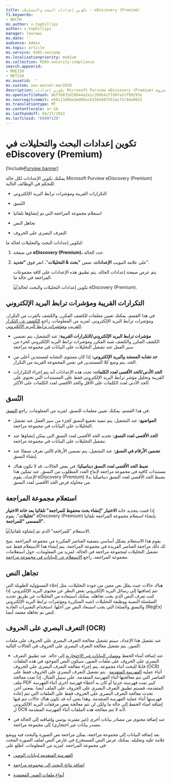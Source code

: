 ```yaml
---
title: تكوين إعدادات البحث والتحليلات - eDiscovery (Premium)
f1.keywords:
- NOCSH
ms.author: v-tophillips
author: v-tophillips
manager: laurawi
ms.date: ''
audience: Admin
ms.topic: article
ms.service: O365-seccomp
ms.localizationpriority: medium
ms.collection: M365-security-compliance
search.appverid:
- MOE150
- MET150
ms.assetid: ''
ms.custom: seo-marvel-mar2020
description: تكوين إعدادات Microsoft Purview eDiscovery (Premium) التي تنطبق على كل مجموعة المراجعة في حالة ما. يتضمن ذلك إعدادات التحليلات والتعرف البصري على الحروف.
ms.openlocfilehash: 0ef76833d18b44a2a1c39db41f7d6fa31f99293e
ms.sourcegitcommit: e50c13d9be3ed05ecb156d497551acf2c9da9015
ms.translationtype: MT
ms.contentlocale: ar-SA
ms.lasthandoff: 04/27/2022
ms.locfileid: "65097129"
---
```

# <a name="configure-search-and-analytics-settings-in-ediscovery-premium"></a>تكوين إعدادات البحث والتحليلات في eDiscovery (Premium)

[!include[Purview banner](../includes/purview-rebrand-banner.md)]

يمكنك تكوين الإعدادات لكل حالة Microsoft Purview eDiscovery (Premium) للتحكم في الوظائف التالية.

- التكرارات القريبة ومؤشرات ترابط البريد الإلكتروني

- النُسق

- استعلام مجموعة المراجعة التي تم إنشاؤها تلقائيا

- تجاهل النص

- التعرف البصري على الحروف

لتكوين إعدادات البحث والتحليلات لحالة ما:

1. في صفحة **eDiscovery (Premium)،** حدد الحالة.

2. على علامة التبويب **الإعدادات**، ضمن **"بحث & التحليلات**"، انقر فوق **"تحديد**".

   يتم عرض صفحة إعدادات الحالة. يتم تطبيق هذه الإعدادات على كافة مجموعات المراجعة في حالة ما.

   ![تكوين إعدادات التحليلات والبحث لحالة eDiscovery (Premium).](../media/AeDCaseSettings.png)

## <a name="near-duplicates-and-email-threading"></a>التكرارات القريبة ومؤشرات ترابط البريد الإلكتروني

في هذا القسم، يمكنك تعيين معلمات للكشف المكرر، والكشف بالقرب من التكرار، ومؤشرات ترابط البريد الإلكتروني. لمزيد من المعلومات، راجع [الكشف عن التكرار القريب](near-duplicate-detection-in-advanced-ediscovery.md) [ومؤشرات ترابط البريد الإلكتروني](email-threading-in-advanced-ediscovery.md).

- **مؤشرات ترابط البريد الإلكتروني/التكرارات القريبة:** عند التشغيل، يتم تضمين الكشف المكرر والكشف شبه المكرر ومؤشرات ترابط البريد الإلكتروني كجزء من سير العمل عند تشغيل التحليلات على البيانات في مجموعة مراجعة.

- **حد تشابه المستند والبريد الإلكتروني:** إذا كان مستوى التشابه لمستندين أعلى من الحد، يتم وضع كلا المستندين في نفس المجموعة القريبة من التكرار.

- **الحد الأدنى/الحد الأقصى لعدد الكلمات:** تحدد هذه الإعدادات أنه يتم إجراء التكرارات القريبة وتحليل مؤشر ترابط البريد الإلكتروني فقط على المستندات التي تحتوي على الحد الأدنى لعدد الكلمات على الأقل والحد الأقصى لعدد الكلمات على الأكثر.

## <a name="themes"></a>النُسق

في هذا القسم، يمكنك تعيين معلمات للنسق. لمزيد من المعلومات، راجع [النسق](themes-in-advanced-ediscovery.md).

- **المواضيع:** عند التشغيل، يتم تنفيذ تجميع النسق كجزء من سير العمل عند تشغيل التحليلات على البيانات في مجموعة مراجعة.

- **الحد الأقصى لعدد النسق:** تحديد الحد الأقصى لعدد النسق التي يمكن إنشاؤها عند تشغيل التحليلات على البيانات في مجموعة مراجعة.

- **تضمين الأرقام في النسق:** عند التشغيل، يتم تضمين الأرقام (التي تعرف نسقا) عند إنشاء النسق. 

- **ضبط الحد الأقصى لعدد النسق ديناميكيا:** في بعض الحالات، قد لا تكون هناك مستندات كافية في مجموعة مراجعة لإنتاج العدد المطلوب من النسق. عند تمكين هذا الإعداد، يقوم eDiscovery (Premium) بضبط الحد الأقصى لعدد النسق ديناميكيا بدلا من محاولة فرض الحد الأقصى لعدد النسق.

## <a name="review-set-query"></a>استعلام مجموعة المراجعة

إذا قمت بتحديد خانة **الاختيار "إنشاء بحث محفوظ للمراجعة" تلقائيا بعد خانة الاختيار "تحليلات**"، يقوم eDiscovery (Premium) بإنشاء استعلام مجموعة المراجعة تلقائيا **المسمى "للمراجعة".** 

![الاستعلام "للمراجعة" الذي تم إنشاؤه تلقائيا.](../media/AeDForReviewQuery.png)

يقوم هذا الاستعلام بشكل أساسي بتصفية العناصر المكررة من مجموعة المراجعة. يتيح لك ذلك مراجعة العناصر الفريدة في مجموعة المراجعة. يتم إنشاء هذا الاستعلام فقط عند تشغيل التحليلات لمجموعة مراجعة في الحالة. لمزيد من المعلومات، حول استعلامات مجموعة المراجعة، راجع [الاستعلام عن البيانات في مجموعة مراجعة](review-set-search.md).

## <a name="ignore-text"></a>تجاهل النص

هناك حالات حيث يقلل نص معين من جودة التحليلات، مثل إخلاء المسؤولية الطويلة التي تتم إضافتها إلى رسائل البريد الإلكتروني بغض النظر عن محتوى البريد الإلكتروني. إذا كنت تعرف النص الذي يجب تجاهله، يمكنك استبعاده من التحليلات عن طريق تحديد السلسلة النصية ووظيفة التحليلات (شبه المتكررة ومؤشرات ترابط البريد الإلكتروني والنسق والصلة) التي يجب استبعاد النص من أجلها. استخدام التعبيرات العادية (RegEx) كنص تم تجاهله معتمد أيضا.

## <a name="optical-character-recognition-ocr"></a>التعرف البصري على الحروف (OCR)

عند تشغيل هذا الإعداد، سيتم تشغيل معالجة التعرف البصري على الحروف على ملفات الصور. يتم تشغيل معالجة التعرف البصري على الحروف في الحالات التالية:

- عند إضافة أمناء الحفظ [ومصادر البيانات غير الاحتجازية](non-custodial-data-sources.md) إلى حالة. عند تطبيق التعرف البصري على الحروف على ملفات الصور، سيكون النص الموجود في هذه الملفات قابلا للبحث أثناء مجموعة. يتم إجراء معالجة التعرف البصري على الحروف (OCR) أثناء عملية [الفهرسة المتقدمة](indexing-custodian-data.md) . يتم تشغيل التعرف البصري على الحروف فقط على العناصر التي تتم معالجتها أثناء الفهرسة المتقدمة. على سبيل المثال، إذا تمت معالجة ملف PDF كبير تمت فهرسته جزئيا أو كان به أخطاء فهرسة أخرى أثناء الفهرسة المتقدمة، فسيتم تطبيق التعرف البصري على الحروف على الملف أيضا. بمعنى آخر، تحدث معالجة التعرف البصري على الحروف فقط على الملفات التي تتم إعادة فهرستها أثناء عملية الفهرسة المتقدمة. وهذا يعني أنه قد تكون هناك حالات تتم فيها إضافة أمناء الحفظ إلى حالة ما ولكن لن تتم معالجة بعض مرفقات البريد الإلكتروني ل OCR لأنه لا تتم معالجة هذه الملفات أثناء الفهرسة المتقدمة.

- عند إضافة محتوى من مصادر بيانات أخرى (غير مقترنة بوصي وإضافته إلى الحالة في مصدر بيانات غير احتجازي) إلى مجموعة مراجعة.

بعد إضافة البيانات إلى مجموعة مراجعة، يمكن مراجعة نص الصورة والبحث فيه ووضع علامة عليه وتحليله. يمكنك عرض النص المستخرج في عارض النص لملف الصورة المحدد في مجموعة المراجعة. لمزيد من المعلومات، اطلع على:

- [الفهرسة المتقدمة لبيانات الوصي](indexing-custodian-data.md)

- [إضافة نتائج البحث إلى مجموعة مراجعة](add-data-to-review-set.md#optical-character-recognition)

- [أنواع ملفات الصور المعتمدة](supported-filetypes-ediscovery20.md#image)
